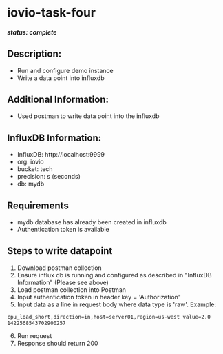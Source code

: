 # iovio-task-four
##### status: *complete*

## Description:
* Run and configure demo instance
* Write a data point into influxdb 

## Additional Information:
* Used postman to write data point into the influxdb

## InfluxDB Information:
* InfluxDB: http://localhost:9999
* org: iovio
* bucket: tech
* precision: s (seconds)
* db: mydb

## Requirements
* mydb database has already been created in influxdb
* Authentication token is available

## Steps to write datapoint
1. Download postman collection
2. Ensure influx db is running and configured as described in "InfluxDB Information" (Please see above)
3. Load postman collection into Postman
4. Input authentication token in header key = 'Authorization'
5. Input data as a line in request body where data type is 'raw'. Example: 
```
cpu_load_short,direction=in,host=server01,region=us-west value=2.0 1422568543702900257
```
6. Run request
7. Response should return 200
